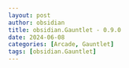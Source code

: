 ```yaml
---
layout: post
author: obsidian
title: obsidian.Gauntlet - 0.9.0
date: 2024-06-08
categories: [Arcade, Gauntlet]
tags: [obsidian.Gauntlet]
---
```


